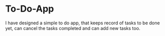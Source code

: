 # To-Do-App
I have designed a simple to do app, that keeps record of tasks to be done yet, can cancel the tasks completed and can add new tasks too. 
